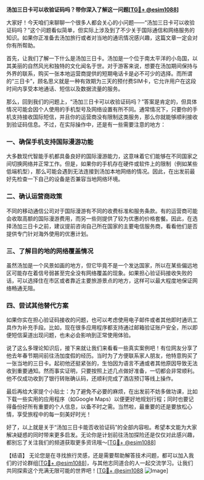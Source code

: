 **汤加三日卡可以收验证码吗？带你深入了解这一问题[[TG💪+ @esim1088](https://t.me/s/esim1088)]**

大家好！今天咱们来聊聊一个很多人都会关心的小问题——“汤加三日卡可以收验证码吗？”这个问题看似简单，但实际上涉及到了不少关于国际通信和网络服务的知识。如果你正准备去汤加旅行或者对当地的通讯情况感兴趣，这篇文章一定会对你有所帮助。

首先，让我们了解一下什么是汤加三日卡。汤加是一个位于南太平洋的小岛国，以其美丽的自然风光和独特的文化闻名于世。对于游客来说，想要在汤加期间保持与外界的联系，购买一张本地运营商提供的短期电话卡是必不可少的选择。而所谓的“三日卡”，顾名思义就是一种有效期为三天的预付费SIM卡，它允许用户在这段时间内享受本地通话、短信以及数据流量的服务。

那么，回到我们的问题上，“汤加三日卡可以收验证码吗？”答案是肯定的，但具体情况可能会因个人使用的手机型号及网络设置有所不同。通常情况下，只要你的手机支持接收国际短信，并且你的运营商没有限制这类服务，那么你就能够顺利接收到验证码信息。不过，在实际操作中，还是有一些需要注意的地方：

### 一、确保手机支持国际漫游功能

大多数现代智能手机都具备良好的国际漫游能力，这意味着它们能够在不同国家之间切换网络并正常工作。但是，如果你的手机存在硬件或软件上的限制（例如某些低端机型），那么可能会遇到无法连接到汤加本地网络的情况。因此，在出发前最好先检查一下自己的设备是否兼容当地网络环境。

### 二、确认运营商政策

不同的移动通信公司对于国际漫游有不同的收费标准和服务条款。有的运营商可能会收取高额的国际漫游费用，而另一些则提供了较为优惠的价格套餐。因此，在选择汤加三日卡之前，建议提前咨询自己所在国家的主要电信服务商，看看他们是否提供专门针对海外使用的优惠计划。

### 三、了解目的地的网络覆盖情况

虽然汤加是一个风景如画的地方，但它毕竟不是一个发达国家，所以在某些偏远地区可能存在着信号弱甚至完全没有网络覆盖的现象。如果担心验证码接收失败的话，可以选择住在市区或者靠近主要旅游景点的地方，这样可以最大程度地保证网络畅通无阻。

### 四、尝试其他替代方案

如果你实在担心验证码接收的问题，也可以考虑使用电子邮件或者其他即时通讯工具作为补充手段。比如，现在很多应用程序都支持通过邮箱验证账户安全，所以即便短信渠道出现问题，也未必会影响到正常使用体验。

说了这么多理论知识后，接下来就让我们来看看一些真实案例吧！有位网友分享了他去年春节期间前往汤加度假的经历。当时为了方便联系家人朋友，他特意购买了一张当地的三日卡。起初他还挺紧张的，生怕因为语言不通或者其他原因导致无法收到重要通知。然而事实证明，只要按照上述几点做好准备，一切都会非常顺利。他不仅成功收到了银行转账确认码，还顺利完成了酒店预订等线上操作。

最后再给大家提个小贴士：为了避免不必要的麻烦，在出发前不妨多做功课，比如下载一些实用的应用程序（如Google Maps）以便更好地规划行程；同时也要记得备份好所有重要的个人信息，以备不时之需。当然啦，最重要的还是要放松心情，享受旅程中的每一刻美好时光！

好了，以上就是关于“汤加三日卡能否收验证码”的全部内容啦。希望本文能为大家解决疑惑的同时带来更多启发。无论你是计划前往汤加探险还是仅仅对此感兴趣，都别忘了关注我们的频道获取更多资讯哦～[[TG💪+ @esim1088](https://t.me/s/esim1088)]

【结语】
无论您是在寻找旅行灵感，还是需要帮助解答技术问题，都可以加入我们的讨论群组[[TG💪+ @esim1088](https://t.me/s/esim1088)]，与其他志同道合的人一起交流学习。让我们共同探索这个充满无限可能的世界吧！[[TG💪+ @esim1088](https://t.me/s/esim1088) ![Image](https://i.postimg.cc/4NQfJmqS/Snipaste-2025-05-13-00-14-12.png)]
